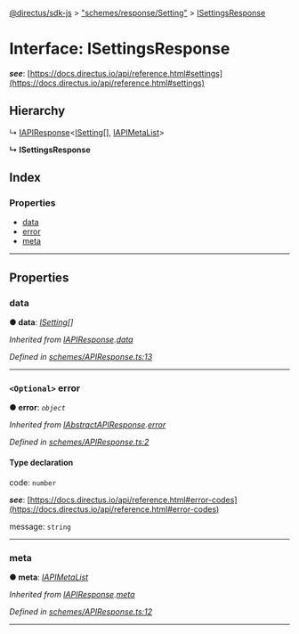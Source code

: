 [@directus/sdk-js](../README.md) > ["schemes/response/Setting"](../modules/_schemes_response_setting_.md) > [ISettingsResponse](../interfaces/_schemes_response_setting_.isettingsresponse.md)

# Interface: ISettingsResponse

*__see__*: [https://docs.directus.io/api/reference.html#settings](https://docs.directus.io/api/reference.html#settings)

## Hierarchy

↳  [IAPIResponse](_schemes_apiresponse_.iapiresponse.md)<[ISetting](_schemes_directus_setting_.isetting.md)[], [IAPIMetaList](_schemes_apiresponse_.iapimetalist.md)>

**↳ ISettingsResponse**

## Index

### Properties

* [data](_schemes_response_setting_.isettingsresponse.md#data)
* [error](_schemes_response_setting_.isettingsresponse.md#error)
* [meta](_schemes_response_setting_.isettingsresponse.md#meta)

---

## Properties

<a id="data"></a>

###  data

**● data**: *[ISetting](_schemes_directus_setting_.isetting.md)[]*

*Inherited from [IAPIResponse](_schemes_apiresponse_.iapiresponse.md).[data](_schemes_apiresponse_.iapiresponse.md#data)*

*Defined in [schemes/APIResponse.ts:13](https://github.com/janbiasi/sdk-js/blob/a08c70e/src/schemes/APIResponse.ts#L13)*

___
<a id="error"></a>

### `<Optional>` error

**● error**: *`object`*

*Inherited from [IAbstractAPIResponse](_schemes_apiresponse_.iabstractapiresponse.md).[error](_schemes_apiresponse_.iabstractapiresponse.md#error)*

*Defined in [schemes/APIResponse.ts:2](https://github.com/janbiasi/sdk-js/blob/a08c70e/src/schemes/APIResponse.ts#L2)*

#### Type declaration

 code: `number`

*__see__*: [https://docs.directus.io/api/reference.html#error-codes](https://docs.directus.io/api/reference.html#error-codes)

 message: `string`

___
<a id="meta"></a>

###  meta

**● meta**: *[IAPIMetaList](_schemes_apiresponse_.iapimetalist.md)*

*Inherited from [IAPIResponse](_schemes_apiresponse_.iapiresponse.md).[meta](_schemes_apiresponse_.iapiresponse.md#meta)*

*Defined in [schemes/APIResponse.ts:12](https://github.com/janbiasi/sdk-js/blob/a08c70e/src/schemes/APIResponse.ts#L12)*

___

